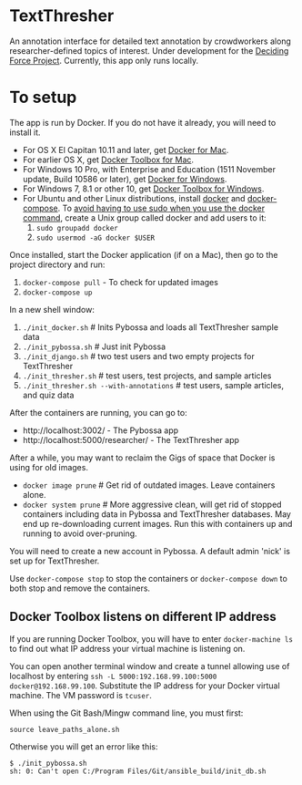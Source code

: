 # TextThresher

An annotation interface for detailed text annotation by crowdworkers along researcher-defined topics of interest. Under development for the
[Deciding Force Project](http://www.decidingforce.org/). Currently, this app only runs locally.

# To setup

The app is run by Docker. If you do not have it already, you will need to install it.
* For OS X El Capitan 10.11 and later, get [Docker for Mac](https://docs.docker.com/docker-for-mac/).
* For earlier OS X, get [Docker Toolbox for Mac](https://docs.docker.com/toolbox/toolbox_install_mac/).
* For Windows 10 Pro, with Enterprise and Education (1511 November update, Build 10586 or later), get [Docker for Windows](https://docs.docker.com/docker-for-windows/).
* For Windows 7, 8.1 or other 10, get [Docker Toolbox for Windows](https://docs.docker.com/toolbox/toolbox_install_windows/).
* For Ubuntu and other Linux distributions, install
[docker](https://docs.docker.com/engine/installation/linux/ubuntulinux/) and
[docker-compose](https://docs.docker.com/compose/install/).
  To [avoid having to use sudo when you use the docker command](https://docs.docker.com/engine/installation/linux/ubuntulinux/#/create-a-docker-group),
create a Unix group called docker and add users to it:
  1. `sudo groupadd docker`
  2. `sudo usermod -aG docker $USER`

Once installed, start the Docker application (if on a Mac), then go to the project directory and run:

  1. `docker-compose pull` - To check for updated images
  2. `docker-compose up`

In a new shell window:

  1. `./init_docker.sh` # Inits Pybossa and loads all TextThresher sample data
  2. `./init_pybossa.sh` # Just init Pybossa
  3. `./init_django.sh` # two test users and two empty projects for TextThresher
  4. `./init_thresher.sh` # test users, test projects, and sample articles
  5. `./init_thresher.sh --with-annotations` # test users, sample articles, and quiz data

After the containers are running, you can go to:

  * http://localhost:3002/ - The Pybossa app
  * http://localhost:5000/researcher/ - The TextThresher app

After a while, you may want to reclaim the Gigs of space that Docker is using for old images.

  * `docker image prune` # Get rid of outdated images. Leave containers alone.
  * `docker system prune` # More aggressive clean, will get rid of stopped containers including data in Pybossa and TextThresher databases. May end up re-downloading current images. Run this with containers up and running to avoid over-pruning.

You will need to create a new account in Pybossa. A default admin 'nick' is set up for TextThresher.

Use `docker-compose stop` to stop the containers or `docker-compose down` to both stop and remove the containers.

## Docker Toolbox listens on different IP address

If you are running Docker Toolbox, you will have to enter `docker-machine ls` to find out what IP address your virtual machine is listening on.

You can open another terminal window and create a tunnel allowing use of localhost by entering `ssh -L 5000:192.168.99.100:5000 docker@192.168.99.100`. Substitute the IP address for your Docker virtual machine. The VM password is `tcuser`.

When using the Git Bash/Mingw command line, you must first:

```
source leave_paths_alone.sh
```

Otherwise you will get an error like this:
```
$ ./init_pybossa.sh
sh: 0: Can't open C:/Program Files/Git/ansible_build/init_db.sh
```
